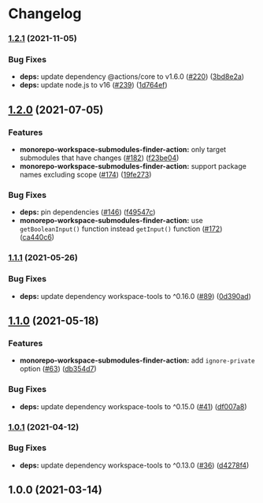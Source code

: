 # Changelog

### [1.2.1](https://www.github.com/sounisi5011/npm-packages/compare/monorepo-workspace-submodules-finder-action-v1.2.0...monorepo-workspace-submodules-finder-action-v1.2.1) (2021-11-05)


### Bug Fixes

* **deps:** update dependency @actions/core to v1.6.0 ([#220](https://www.github.com/sounisi5011/npm-packages/issues/220)) ([3bd8e2a](https://www.github.com/sounisi5011/npm-packages/commit/3bd8e2a40fa019dd36d180199e8c85a7cb0c617e))
* **deps:** update node.js to v16 ([#239](https://www.github.com/sounisi5011/npm-packages/issues/239)) ([1d764ef](https://www.github.com/sounisi5011/npm-packages/commit/1d764ef07b497f75241986c113abaad02c169c94))

## [1.2.0](https://www.github.com/sounisi5011/npm-packages/compare/monorepo-workspace-submodules-finder-action-v1.1.1...monorepo-workspace-submodules-finder-action-v1.2.0) (2021-07-05)


### Features

* **monorepo-workspace-submodules-finder-action:** only target submodules that have changes ([#182](https://www.github.com/sounisi5011/npm-packages/issues/182)) ([f23be04](https://www.github.com/sounisi5011/npm-packages/commit/f23be04495b834e7bcb10a234b639191fcffe801))
* **monorepo-workspace-submodules-finder-action:** support package names excluding scope ([#174](https://www.github.com/sounisi5011/npm-packages/issues/174)) ([19fe273](https://www.github.com/sounisi5011/npm-packages/commit/19fe2737c47ae5d7b7c0d4ae8643016e1aba0df8))


### Bug Fixes

* **deps:** pin dependencies ([#146](https://www.github.com/sounisi5011/npm-packages/issues/146)) ([f49547c](https://www.github.com/sounisi5011/npm-packages/commit/f49547cd9ac40b9b2b723dd0940dbf64331c2b4d))
* **monorepo-workspace-submodules-finder-action:** use `getBooleanInput()` function instead `getInput()` function ([#172](https://www.github.com/sounisi5011/npm-packages/issues/172)) ([ca440c6](https://www.github.com/sounisi5011/npm-packages/commit/ca440c6013f5b127a51ba84a3e6d03e765b6e262))

### [1.1.1](https://www.github.com/sounisi5011/npm-packages/compare/monorepo-workspace-submodules-finder-action-v1.1.0...monorepo-workspace-submodules-finder-action-v1.1.1) (2021-05-26)


### Bug Fixes

* **deps:** update dependency workspace-tools to ^0.16.0 ([#89](https://www.github.com/sounisi5011/npm-packages/issues/89)) ([0d390ad](https://www.github.com/sounisi5011/npm-packages/commit/0d390adae3ebaec0ff71be3b8fd3d6a728cc4892))

## [1.1.0](https://www.github.com/sounisi5011/npm-packages/compare/monorepo-workspace-submodules-finder-action-v1.0.1...monorepo-workspace-submodules-finder-action-v1.1.0) (2021-05-18)


### Features

* **monorepo-workspace-submodules-finder-action:** add `ignore-private` option ([#63](https://www.github.com/sounisi5011/npm-packages/issues/63)) ([db354d7](https://www.github.com/sounisi5011/npm-packages/commit/db354d7321e852d66f16e5942daf40ba168f8feb))


### Bug Fixes

* **deps:** update dependency workspace-tools to ^0.15.0 ([#41](https://www.github.com/sounisi5011/npm-packages/issues/41)) ([df007a8](https://www.github.com/sounisi5011/npm-packages/commit/df007a8e96b7b664c7538f7d4b58a46b27945700))

### [1.0.1](https://www.github.com/sounisi5011/npm-packages/compare/monorepo-workspace-submodules-finder-action-v1.0.0...monorepo-workspace-submodules-finder-action-v1.0.1) (2021-04-12)


### Bug Fixes

* **deps:** update dependency workspace-tools to ^0.13.0 ([#36](https://www.github.com/sounisi5011/npm-packages/issues/36)) ([d4278f4](https://www.github.com/sounisi5011/npm-packages/commit/d4278f4d7c6c3bd0f4c2573f4a9f526e1aa15aaa))

## 1.0.0 (2021-03-14)
